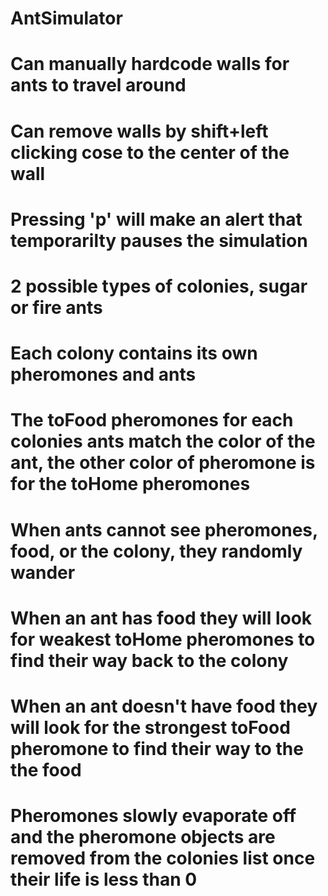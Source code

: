 # AntSimulator

# Can manually hardcode walls for ants to travel around

# Can remove walls by shift+left clicking cose to the center of the wall

# Pressing 'p' will make an alert that temporarilty pauses the simulation

# 2 possible types of colonies, sugar or fire ants

# Each colony contains its own pheromones and ants

# The toFood pheromones for each colonies ants match the color of the ant, the other color of pheromone is for the toHome pheromones

# When ants cannot see pheromones, food, or the colony, they randomly wander

# When an ant has food they will look for weakest toHome pheromones to find their way back to the colony

# When an ant doesn't have food they will look for the strongest toFood pheromone to find their way to the the food

# Pheromones slowly evaporate off and the pheromone objects are removed from the colonies list once their life is less than 0
